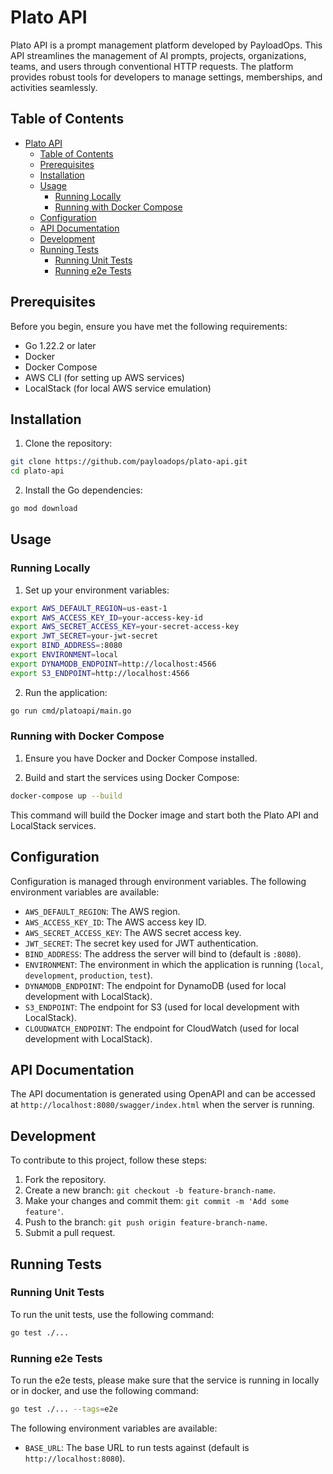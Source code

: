 # Plato API

Plato API is a prompt management platform developed by PayloadOps. This API streamlines the management of AI prompts, projects, organizations, teams, and users through conventional HTTP requests. The platform provides robust tools for developers to manage settings, memberships, and activities seamlessly.

## Table of Contents

- [Plato API](#plato-api)
    - [Table of Contents](#table-of-contents)
    - [Prerequisites](#prerequisites)
    - [Installation](#installation)
    - [Usage](#usage)
        - [Running Locally](#running-locally)
        - [Running with Docker Compose](#running-with-docker-compose)
    - [Configuration](#configuration)
    - [API Documentation](#api-documentation)
    - [Development](#development)
    - [Running Tests](#running-tests)
        - [Running Unit Tests](#running-unit-tests)
        - [Running e2e Tests](#running-e2e-tests)

## Prerequisites

Before you begin, ensure you have met the following requirements:

- Go 1.22.2 or later
- Docker
- Docker Compose
- AWS CLI (for setting up AWS services)
- LocalStack (for local AWS service emulation)

## Installation

1. Clone the repository:

```sh
git clone https://github.com/payloadops/plato-api.git
cd plato-api
```

2. Install the Go dependencies:

```sh
go mod download
```

## Usage

### Running Locally

1. Set up your environment variables:

```sh
export AWS_DEFAULT_REGION=us-east-1
export AWS_ACCESS_KEY_ID=your-access-key-id
export AWS_SECRET_ACCESS_KEY=your-secret-access-key
export JWT_SECRET=your-jwt-secret
export BIND_ADDRESS=:8080
export ENVIRONMENT=local
export DYNAMODB_ENDPOINT=http://localhost:4566
export S3_ENDPOINT=http://localhost:4566
```

2. Run the application:

```sh
go run cmd/platoapi/main.go
```

### Running with Docker Compose

1. Ensure you have Docker and Docker Compose installed.

2. Build and start the services using Docker Compose:

```sh
docker-compose up --build
```

This command will build the Docker image and start both the Plato API and LocalStack services.

## Configuration

Configuration is managed through environment variables. The following environment variables are available:

- `AWS_DEFAULT_REGION`: The AWS region.
- `AWS_ACCESS_KEY_ID`: The AWS access key ID.
- `AWS_SECRET_ACCESS_KEY`: The AWS secret access key.
- `JWT_SECRET`: The secret key used for JWT authentication.
- `BIND_ADDRESS`: The address the server will bind to (default is `:8080`).
- `ENVIRONMENT`: The environment in which the application is running (`local`, `development`, `production`, `test`).
- `DYNAMODB_ENDPOINT`: The endpoint for DynamoDB (used for local development with LocalStack).
- `S3_ENDPOINT`: The endpoint for S3 (used for local development with LocalStack).
- `CLOUDWATCH_ENDPOINT`: The endpoint for CloudWatch (used for local development with LocalStack).

## API Documentation

The API documentation is generated using OpenAPI and can be accessed at `http://localhost:8080/swagger/index.html` when the server is running.

## Development

To contribute to this project, follow these steps:

1. Fork the repository.
2. Create a new branch: `git checkout -b feature-branch-name`.
3. Make your changes and commit them: `git commit -m 'Add some feature'`.
4. Push to the branch: `git push origin feature-branch-name`.
5. Submit a pull request.

## Running Tests

### Running Unit Tests

To run the unit tests, use the following command:

```sh
go test ./...
```

### Running e2e Tests

To run the e2e tests, please make sure that the service is running in locally or in docker, and use the following command:

```sh
go test ./... --tags=e2e
```

The following environment variables are available:
- `BASE_URL`: The base URL to run tests against (default is `http://localhost:8080`).
